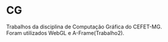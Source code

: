 # CG

Trabalhos da disciplina de Computação Gráfica do CEFET-MG.\
Foram utilizados WebGL e A-Frame(Trabalho2).

